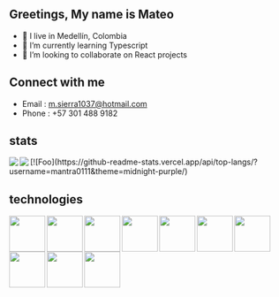 ## Greetings, My name is Mateo

- 🥑 I live in Medellín, Colombia
- 🌱 I’m currently learning Typescript 
- 💞️ I’m looking to collaborate on React projects


## Connect with me 
- Email : m.sierra1037@hotmail.com
- Phone : +57 301 488 9182

## stats
<img align="left" src="https://github-readme-stats.vercel.app/api?username=mantra0111&theme=midnight-purple" />
<img align="left" src="https://github-readme-stats.vercel.app/api/top-langs/?username=mantra0111&theme=midnight-purple" />
[![Foo](https://github-readme-stats.vercel.app/api/top-langs/?username=mantra0111&theme=midnight-purple/)

## technologies
<div>
<img align="left" style="display: inline-block;" src="https://cdn.svgporn.com/logos/html-5.svg" height="65px" />
<img align="left" style="display: inline-block;" src="https://cdn.svgporn.com/logos/css-3.svg" height="65px" />
 <img align="left" style="display: inline-block;" src="https://cdn.svgporn.com/logos/sass.svg" height="65px" />
<img align="left" style="display: inline-block;" src="https://cdn.svgporn.com/logos/bootstrap.svg" height="65px" />
<img align="left" style="display: inline-block;" src="https://cdn.svgporn.com/logos/javascript.svg" height="65px" />
<img align="left" style="display: inline-block;" src="https://cdn.svgporn.com/logos/typescript-icon.svg" height="65px" />
<img align="left" style="display: inline-block;" src="https://cdn.svgporn.com/logos/react.svg" height="65px" />
<img align="left" style="display: inline-block;" src="https://cdn.svgporn.com/logos/nodejs.svg" height="65px" />
<img align="left" style="display: inline-block;" src="https://cdn.svgporn.com/logos/express.svg" height="65px" />
<img align="left" style="display: inline-block;" src="https://cdn.svgporn.com/logos/mysql.svg" height="65px" />
</div>
<br/>
<br/>

<!---
mantra0111/mantra0111 is a ✨ special ✨ repository because its `README.md` (this file) appears on your GitHub profile.
You can click the Preview link to take a look at your changes.
--->


